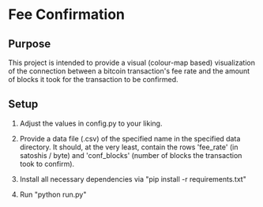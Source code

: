 # Fee Confirmation

## Purpose

This project is intended to provide a visual (colour-map based) visualization of the connection between a bitcoin transaction's fee rate and the amount of blocks it took for the transaction to be confirmed.

## Setup

1) Adjust the values in config.py to your liking.

2) Provide a data file (.csv) of the specified name in the specified data directory. It should, at the very least, contain the rows 'fee_rate' (in satoshis / byte) and 'conf_blocks' (number of blocks the transaction took to confirm).

3) Install all necessary dependencies via "pip install -r requirements.txt"

4) Run "python run.py"
